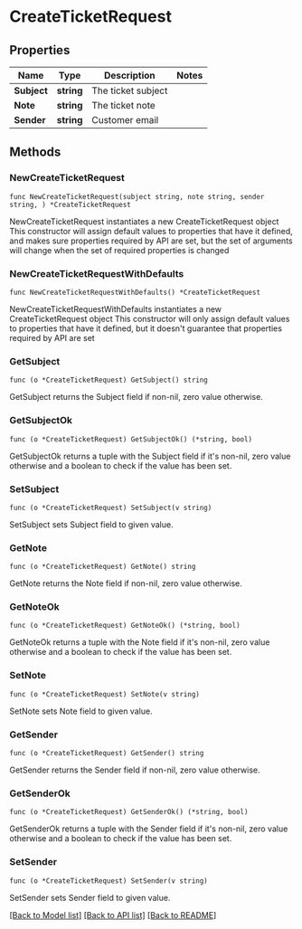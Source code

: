 # CreateTicketRequest

## Properties

Name | Type | Description | Notes
------------ | ------------- | ------------- | -------------
**Subject** | **string** | The ticket subject | 
**Note** | **string** | The ticket note | 
**Sender** | **string** | Customer email | 

## Methods

### NewCreateTicketRequest

`func NewCreateTicketRequest(subject string, note string, sender string, ) *CreateTicketRequest`

NewCreateTicketRequest instantiates a new CreateTicketRequest object
This constructor will assign default values to properties that have it defined,
and makes sure properties required by API are set, but the set of arguments
will change when the set of required properties is changed

### NewCreateTicketRequestWithDefaults

`func NewCreateTicketRequestWithDefaults() *CreateTicketRequest`

NewCreateTicketRequestWithDefaults instantiates a new CreateTicketRequest object
This constructor will only assign default values to properties that have it defined,
but it doesn't guarantee that properties required by API are set

### GetSubject

`func (o *CreateTicketRequest) GetSubject() string`

GetSubject returns the Subject field if non-nil, zero value otherwise.

### GetSubjectOk

`func (o *CreateTicketRequest) GetSubjectOk() (*string, bool)`

GetSubjectOk returns a tuple with the Subject field if it's non-nil, zero value otherwise
and a boolean to check if the value has been set.

### SetSubject

`func (o *CreateTicketRequest) SetSubject(v string)`

SetSubject sets Subject field to given value.


### GetNote

`func (o *CreateTicketRequest) GetNote() string`

GetNote returns the Note field if non-nil, zero value otherwise.

### GetNoteOk

`func (o *CreateTicketRequest) GetNoteOk() (*string, bool)`

GetNoteOk returns a tuple with the Note field if it's non-nil, zero value otherwise
and a boolean to check if the value has been set.

### SetNote

`func (o *CreateTicketRequest) SetNote(v string)`

SetNote sets Note field to given value.


### GetSender

`func (o *CreateTicketRequest) GetSender() string`

GetSender returns the Sender field if non-nil, zero value otherwise.

### GetSenderOk

`func (o *CreateTicketRequest) GetSenderOk() (*string, bool)`

GetSenderOk returns a tuple with the Sender field if it's non-nil, zero value otherwise
and a boolean to check if the value has been set.

### SetSender

`func (o *CreateTicketRequest) SetSender(v string)`

SetSender sets Sender field to given value.



[[Back to Model list]](../README.md#documentation-for-models) [[Back to API list]](../README.md#documentation-for-api-endpoints) [[Back to README]](../README.md)


